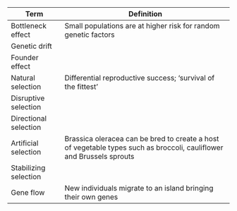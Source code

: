 | Term                  | Definition                                                                                                           |
| --------------------- | -------------------------------------------------------------------------------------------------------------------- |
| Bottleneck effect     | Small populations are at higher risk for random genetic factors                                                      |
| Genetic drift         |                                                                                                                      |
| Founder effect        |                                                                                                                      |
| Natural selection     | Differential reproductive success; ‘survival of the fittest’                                                         |
| Disruptive selection  |                                                                                                                      |
| Directional selection |                                                                                                                      |
| Artificial selection  | Brassica oleracea can be bred to create a host of vegetable types such as broccoli, cauliflower and Brussels sprouts |
| Stabilizing selection |                                                                                                                      |
| Gene flow             | New individuals migrate to an island bringing their own genes                                                        |
